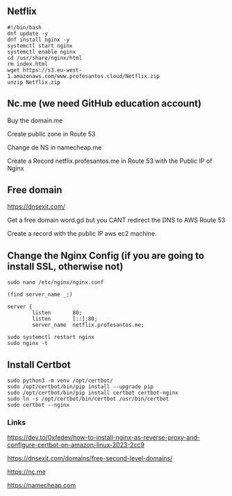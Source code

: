 ## Netflix

```
#!/bin/bash
dnf update -y     
dnf install nginx -y      
systemctl start nginx      
systemctl enable nginx     
cd /usr/share/nginx/html      
rm index.html     
wget https://s3.eu-west-1.amazonaws.com/www.profesantos.cloud/Netflix.zip     
unzip Netflix.zip
```


## Nc.me (we need GitHub education account)

Buy the domain.me

Create public zone in Route 53

Change de NS in namecheap.me

Create a Record netflix.profesantos.me in Route 53 with the Public IP of Nginx


## Free domain

https://dnsexit.com/

Get a free domain word.gd but you CANT redirect the DNS to AWS Route 53

Create a record with the public IP aws ec2 machine.



## Change the Nginx Config (if you are going to install SSL, otherwise not)

```
sudo nano /etc/nginx/nginx.conf

(find server_name _;)

server {
        listen       80;
        listen       [::]:80;
        server_name  netflix.profesantos.me;

sudo systemctl restart nginx
sudo nginx -t
```

## Install Certbot

```
sudo python3 -m venv /opt/certbot/
sudo /opt/certbot/bin/pip install --upgrade pip
sudo /opt/certbot/bin/pip install certbot certbot-nginx
sudo ln -s /opt/certbot/bin/certbot /usr/bin/certbot
sudo certbot --nginx
```

### Links

https://dev.to/0xfedev/how-to-install-nginx-as-reverse-proxy-and-configure-certbot-on-amazon-linux-2023-2cc9

https://dnsexit.com/domains/free-second-level-domains/

https://nc.me

https://namecheap.com
